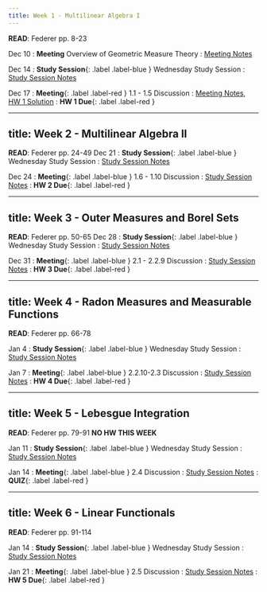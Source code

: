 ```yaml
---
title: Week 1 - Multilinear Algebra I
---
```

**READ**: Federer pp. 8-23

Dec 10
: **Meeting** Overview of Geometric Measure Theory
  : [Meeting Notes](#)
  
Dec 14
: **Study Session**{: .label .label-blue } Wednesday Study Session
  : [Study Session Notes](#)

Dec 17
: **Meeting**{: .label .label-red } 1.1 - 1.5 Discussion
  : [Meeting Notes](#), [HW 1 Solution](#)
: **HW 1 Due**{: .label .label-red }

---
title: Week 2 - Multilinear Algebra II
---
**READ**: Federer pp. 24-49
Dec 21
: **Study Session**{: .label .label-blue } Wednesday Study Session
  : [Study Session Notes](#)
  
Dec 24
: **Meeting**{: .label .label-blue } 1.6 - 1.10 Discussion
  : [Study Session Notes](#)
: **HW 2 Due**{: .label .label-red }

---
title: Week 3 - Outer Measures and Borel Sets
---
**READ**: Federer pp. 50-65
Dec 28
: **Study Session**{: .label .label-blue } Wednesday Study Session
  : [Study Session Notes](#)
  
Dec 31
: **Meeting**{: .label .label-blue } 2.1 - 2.2.9 Discussion
  : [Study Session Notes](#)
: **HW 3 Due**{: .label .label-red }

---
title: Week 4 - Radon Measures and Measurable Functions
---
**READ**: Federer pp. 66-78

Jan 4
: **Study Session**{: .label .label-blue } Wednesday Study Session
  : [Study Session Notes](#)
  
Jan 7
: **Meeting**{: .label .label-blue } 2.2.10-2.3 Discussion
  : [Study Session Notes](#)
: **HW 4 Due**{: .label .label-red }

---
title: Week 5 - Lebesgue Integration
---
**READ**: Federer pp. 79-91
**NO HW THIS WEEK**

Jan 11
: **Study Session**{: .label .label-blue } Wednesday Study Session
  : [Study Session Notes](#)
  
Jan 14
: **Meeting**{: .label .label-blue } 2.4 Discussion
  : [Study Session Notes](#)
: **QUIZ**{: .label .label-red }

---
title: Week 6 - Linear Functionals
---
**READ**: Federer pp. 91-114

Jan 14
: **Study Session**{: .label .label-blue } Wednesday Study Session
  : [Study Session Notes](#)
  
Jan 21
: **Meeting**{: .label .label-blue } 2.5 Discussion
  : [Study Session Notes](#)
: **HW 5 Due**{: .label .label-red }
